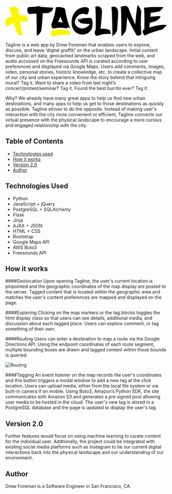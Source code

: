 ![Tagline Logo](/static/img/line-title.png)

Tagline is a web app by Drew Foreman that enables users to explore, discuss, and leave ‘digital graffiti’ on the urban landscape. Initial content from public art data, geocached landmarks scraped from the web, and audio accessed on the Freesounds API is curated according to user preferences and displayed via Google Maps. Users add comments, images, video, personal stories, historic knowledge, etc. to create a collective map of our city and urban experience. Know the story behind that intriguing mural? Tag it. Want to share a video from last night’s concert/protest/seminar? Tag it. Found the best burrito ever? Tag it. 

Why?
We already have many great apps to help us find new urban destinations, and many apps to help us get to those destinations as quickly as possible. Tagline strives to do the opposite. Instead of making user's interaction with the city more convenient or efficient, Tagline connects our virtual presence with the physical landscape to encourage a more curious and engaged relationship with the city.


## Table of Contents
* [Technologies used](#technologiesused)
* [How it works](#how)
* [Version 2.0](#v2)
* [Author](#author)


## <a name="technologiesused"></a>Technologies Used
* Python
* JavaScript + jQuery
* PostgreSQL + SQLAlchemy
* Flask
* Jinja
* AJAX + JSON
* HTML + CSS
* Bootstrap
* Google Maps API
* AWS Boto3
* Freesounds API

## <a name="how"></a>How it works

####Geolocation
Upon opening Tagline, the user's current location is pinpointed and the geographic coordinates of the map display are posted to the server. Tagged content that is located within the geographic area and matches the user's content preferences are mapped and displayed on the page.

####Exploring
Clicking on the map markers or the tag blocks toggles the html display class so that users can see details, additional media, and discussion about each tagged place. Users can explore comment, or tag something of their own.

####Routing
Users can enter a destination to map a route via the Google Directions API.  Using the endpoint coordinates of each route segment, multiple bounding boxes are drawn and tagged content within those bounds is queried. 

![Routing](/static/graphics/route.gif)

####Tagging
An event listener on the map records the user's coordinates and this button triggers a modal window to add a new tag at the click location. Users can upload media, either from the local file system or via built-in camera if on mobile.  Using Boto3, Amazon’s Python SDK, the site communicates with Amazon S3 and generates a pre signed post allowing user media to be hosted in the cloud.  The user's new tag is stored in a PostgreSQL database and the page is updated to display the user's tag.


## <a name="v2"></a>Version 2.0

Further features would focus on using machine learning to curate content for the individual user.  Addtionally, the project could be integrated with existing social media platforms such as Instagram to tie our current digital interactions back into the physical landscape and our understanding of our environment.

## <a name="author"></a>Author
Drew Foreman is a Software Engineer in San Francisco, CA.